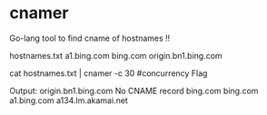 # cnamer
Go-lang tool to find cname of hostnames !!

hostnames.txt
a1.bing.com
bing.com
origin.bn1.bing.com

cat hostnames.txt | cnamer -c 30 #concurrency Flag

Output:
origin.bn1.bing.com No CNAME record
bing.com bing.com
a1.bing.com a134.lm.akamai.net
